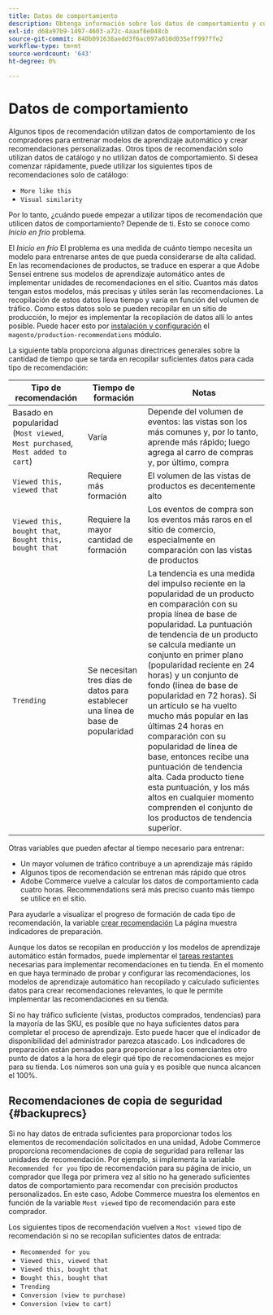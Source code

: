 ```yaml
---
title: Datos de comportamiento
description: Obtenga información sobre los datos de comportamiento y cuándo puede empezar a utilizarlos.
exl-id: d68a97b9-1497-4603-a72c-4aaaf6e048cb
source-git-commit: 840b091638aedd3f6ac097a010d035eff997ffe2
workflow-type: tm+mt
source-wordcount: '643'
ht-degree: 0%

---
```


# Datos de comportamiento

Algunos tipos de recomendación utilizan datos de comportamiento de los compradores para entrenar modelos de aprendizaje automático y crear recomendaciones personalizadas. Otros tipos de recomendación solo utilizan datos de catálogo y no utilizan datos de comportamiento. Si desea comenzar rápidamente, puede utilizar los siguientes tipos de recomendaciones solo de catálogo:

- `More like this`
- `Visual similarity`

Por lo tanto, ¿cuándo puede empezar a utilizar tipos de recomendación que utilicen datos de comportamiento? Depende de ti. Esto se conoce como _Inicio en frío_ problema.

El _Inicio en frío_ El problema es una medida de cuánto tiempo necesita un modelo para entrenarse antes de que pueda considerarse de alta calidad. En las recomendaciones de productos, se traduce en esperar a que Adobe Sensei entrene sus modelos de aprendizaje automático antes de implementar unidades de recomendaciones en el sitio. Cuantos más datos tengan estos modelos, más precisas y útiles serán las recomendaciones. La recopilación de estos datos lleva tiempo y varía en función del volumen de tráfico. Como estos datos solo se pueden recopilar en un sitio de producción, lo mejor es implementar la recopilación de datos allí lo antes posible. Puede hacer esto por [instalación y configuración](install-configure.md) el `magento/production-recommendations` módulo.

La siguiente tabla proporciona algunas directrices generales sobre la cantidad de tiempo que se tarda en recopilar suficientes datos para cada tipo de recomendación:

| Tipo de recomendación | Tiempo de formación | Notas |
|---|---|---|
| Basado en popularidad (`Most viewed`, `Most purchased`, `Most added to cart`) | Varía | Depende del volumen de eventos: las vistas son los más comunes y, por lo tanto, aprende más rápido; luego agrega al carro de compras y, por último, compra |
| `Viewed this, viewed that` | Requiere más formación | El volumen de las vistas de productos es decentemente alto |
| `Viewed this, bought that`, `Bought this, bought that` | Requiere la mayor cantidad de formación | Los eventos de compra son los eventos más raros en el sitio de comercio, especialmente en comparación con las vistas de productos |
| `Trending` | Se necesitan tres días de datos para establecer una línea de base de popularidad | La tendencia es una medida del impulso reciente en la popularidad de un producto en comparación con su propia línea de base de popularidad. La puntuación de tendencia de un producto se calcula mediante un conjunto en primer plano (popularidad reciente en 24 horas) y un conjunto de fondo (línea de base de popularidad en 72 horas). Si un artículo se ha vuelto mucho más popular en las últimas 24 horas en comparación con su popularidad de línea de base, entonces recibe una puntuación de tendencia alta. Cada producto tiene esta puntuación, y los más altos en cualquier momento comprenden el conjunto de los productos de tendencia superior. |

Otras variables que pueden afectar al tiempo necesario para entrenar:

- Un mayor volumen de tráfico contribuye a un aprendizaje más rápido
- Algunos tipos de recomendación se entrenan más rápido que otros
- Adobe Commerce vuelve a calcular los datos de comportamiento cada cuatro horas. Recommendations será más preciso cuanto más tiempo se utilice en el sitio.

Para ayudarle a visualizar el progreso de formación de cada tipo de recomendación, la variable [crear recomendación](create.md) La página muestra indicadores de preparación.

Aunque los datos se recopilan en producción y los modelos de aprendizaje automático están formados, puede implementar el [tareas restantes](implementation-workflow.md) necesarias para implementar recomendaciones en tu tienda. En el momento en que haya terminado de probar y configurar las recomendaciones, los modelos de aprendizaje automático han recopilado y calculado suficientes datos para crear recomendaciones relevantes, lo que le permite implementar las recomendaciones en su tienda.

Si no hay tráfico suficiente (vistas, productos comprados, tendencias) para la mayoría de las SKU, es posible que no haya suficientes datos para completar el proceso de aprendizaje. Esto puede hacer que el indicador de disponibilidad del administrador parezca atascado.
Los indicadores de preparación están pensados para proporcionar a los comerciantes otro punto de datos a la hora de elegir qué tipo de recomendaciones es mejor para su tienda. Los números son una guía y es posible que nunca alcancen el 100%.

## Recomendaciones de copia de seguridad {#backuprecs}

Si no hay datos de entrada suficientes para proporcionar todos los elementos de recomendación solicitados en una unidad, Adobe Commerce proporciona recomendaciones de copia de seguridad para rellenar las unidades de recomendación. Por ejemplo, si implementa la variable `Recommended for you` tipo de recomendación para su página de inicio, un comprador que llega por primera vez al sitio no ha generado suficientes datos de comportamiento para recomendar con precisión productos personalizados. En este caso, Adobe Commerce muestra los elementos en función de la variable `Most viewed` tipo de recomendación para este comprador.

Los siguientes tipos de recomendación vuelven a `Most viewed` tipo de recomendación si no se recopilan suficientes datos de entrada:

- `Recommended for you`
- `Viewed this, viewed that`
- `Viewed this, bought that`
- `Bought this, bought that`
- `Trending`
- `Conversion (view to purchase)`
- `Conversion (view to cart)`
